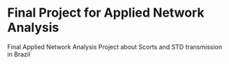 # Final Project for Applied Network Analysis
Final Applied Network Analysis Project about Scorts and STD transmission  in Brazil

